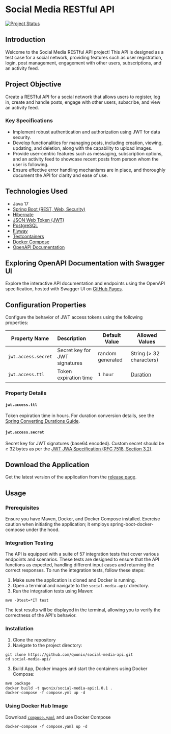 # Social Media RESTful API

[![Project Status](https://img.shields.io/badge/swagger-AVAILABLE_TEST_SERVER-salad.svg?style=for-the-badge)](http://212.57.126.49/swagger-ui/index.html)

## Introduction

Welcome to the Social Media RESTful API project! This API is designed as a test case for a social network, providing
features such as user registration, login, post management, engagement with other users, subscriptions, and an activity
feed.

## Project Objective

Create a RESTful API for a social network that allows users to register, log in,
create and handle posts, engage with other users, subscribe, and view an activity feed.

### Key Specifications

* Implement robust authentication and authorization using JWT for data security.
* Develop functionalities for managing posts, including creation, viewing, updating, and deletion,
  along with the capability to upload images.
* Provide user-centric features such as messaging, subscription options,
  and an activity feed to showcase recent posts from person whom the user is following.
* Ensure effective error handling mechanisms are in place, and thoroughly document the API for clarity and ease of use.

## Technologies Used

* Java 17
* [Spring Boot (REST, Web, Security)](https://spring.io/)
* [Hibernate](https://hibernate.org/)
* [JSON Web Token (JWT)](https://jwt.io/)
* [PostgreSQL](https://www.postgresql.org/)
* [Flyway](https://flywaydb.org/)
* [Testcontainers](https://testcontainers.com/)
* [Docker Compose](https://docs.docker.com/compose/)
* [OpenAPI Documentation](https://springdoc.org/)

## Exploring OpenAPI Documentation with Swagger UI

Explore the interactive API documentation and endpoints using the OpenAPI specification,
hosted with Swagger UI on [GitHub Pages](https://qwonix.github.io/social-media-api).

## Configuration Properties

Configure the behavior of JWT access tokens using the following properties:

| Property Name       | Description                   | Default Value    | Allowed Values                                                                                                                                                           |
|---------------------|:------------------------------|------------------|--------------------------------------------------------------------------------------------------------------------------------------------------------------------------|
| `jwt.access.secret` | Secret key for JWT signatures | random generated | String (> 32 characters)                                                                                                                                                 |
| `jwt.access.ttl`    | Token expiration time         | `1 hour`         | [Duration](https://docs.spring.io/spring-boot/docs/current/reference/html/features.html#features.external-config.typesafe-configuration-properties.conversion.durations) |

### Property Details

#### `jwt.access.ttl`

Token expiration time in hours. For duration conversion details, see
the [Spring Converting Durations Guide](https://docs.spring.io/spring-boot/docs/current/reference/html/features.html#features.external-config.typesafe-configuration-properties.conversion.durations).

#### `jwt.access.secret`

Secret key for JWT signatures (base64 encoded). Custom secret should be ≥ 32 bytes as per
the [JWT JWA Specification (RFC 7518, Section 3.2)](https://tools.ietf.org/html/rfc7518#section-3.2).

## Download the Application

Get the latest version of the application from the [release page](https://github.com/qwonix/social-media-api/releases).

## Usage

### Prerequisites

Ensure you have Maven, Docker, and Docker Compose installed.
Exercise caution when initiating the application;
it employs spring-boot-docker-compose under the hood.

### Integration Testing

The API is equipped with a suite of 57 integration tests that cover various endpoints and scenarios.
These tests are designed to ensure that the API functions as expected,
handling different input cases and returning the correct responses.
To run the integration tests, follow these steps:

1. Make sure the application is cloned and Docker is running.
2. Open a terminal and navigate to the `social-media-api/` directory.
3. Run the integration tests using Maven:

```shell
mvn -Dtest=*IT test
```

The test results will be displayed in the terminal, allowing you to verify the correctness of the API's behavior.

### Installation

1. Clone the repository
2. Navigate to the project directory:

``` shell
git clone https://github.com/qwonix/social-media-api.git
cd social-media-api/
```

3. Build App, Docker images and start the containers using Docker Compose:

``` dockerfile
mvn package
docker build -t qwonix/social-media-api:1.0.1 .
docker-compose -f compose.yml up -d
```

### Using Docker Hub Image

Download [`compose.yaml`](/compose.yaml) and use Docker Compose

```dockerfile
docker-compose -f compose.yaml up -d
```